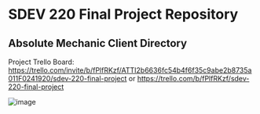 # SDEV 220 Final Project Repository
## Absolute Mechanic Client Directory
Project Trello Board: https://trello.com/invite/b/fPlfRKzf/ATTI2b6636fc54b4f6f35c9abe2b8735a011F0241920/sdev-220-final-project
or
https://trello.com/b/fPlfRKzf/sdev-220-final-project 

![image](https://user-images.githubusercontent.com/117134027/208032340-262e568d-7757-41cc-a905-be51867d72bf.png)
